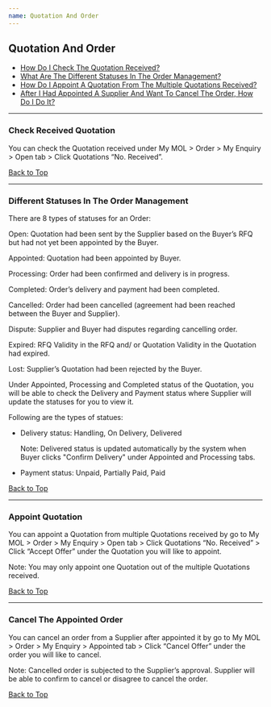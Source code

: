 ```yaml
---
name: Quotation And Order
---
```


## Quotation And Order

  * [How Do I Check The Quotation Received?](#check-received-quotation)
  * [What Are The Different Statuses In The Order Management?](#different-statuses-in-the-order-management)
  * [How Do I Appoint A Quotation From The Multiple Quotations Received?](#appoint-quotation)
  * [After I Had Appointed A Supplier And Want To Cancel The Order, How Do I Do It?](#cancel-the-appointed-order)

---

###  Check Received Quotation

You can check the Quotation received under My MOL > Order > My Enquiry > Open tab > Click Quotations “No. Received”.

  [Back to Top](quotation_and_order#)
  
---

###  Different Statuses In The Order Management

There are 8 types of statuses for an Order:

Open: Quotation had been sent by the Supplier based on the Buyer’s RFQ but had not yet been appointed by the Buyer.

Appointed: Quotation had been appointed by Buyer.

Processing: Order had been confirmed and delivery is in progress.

Completed: Order’s delivery and payment had been completed.

Cancelled: Order had been cancelled (agreement had been reached between the Buyer and Supplier).

Dispute: Supplier and Buyer had disputes regarding cancelling order. 

Expired: RFQ Validity in the RFQ and/ or Quotation Validity in the Quotation had expired.

Lost: Supplier’s Quotation had been rejected by the Buyer.

Under Appointed, Processing and Completed status of the Quotation, you will be able to check the Delivery and Payment status where Supplier will update the statuses for you to view it. 

Following are the types of statues:

-	Delivery status: Handling, On Delivery, Delivered 

    Note: Delivered status is updated automatically by the system when Buyer clicks "Confirm Delivery" under Appointed and Processing tabs.
  
-	Payment status: Unpaid, Partially Paid, Paid 

  [Back to Top](quotation_and_order#)
  
---

###  Appoint Quotation

You can appoint a Quotation from multiple Quotations received by go to My MOL > Order > My Enquiry > Open tab > Click Quotations “No. Received” > Click “Accept Offer” under the Quotation you will like to appoint.

Note: You may only appoint one Quotation out of the multiple Quotations received.

  [Back to Top](quotation_and_order#)
  
---

###  Cancel The Appointed Order

You can cancel an order from a Supplier after appointed it by go to My MOL > Order > My Enquiry > Appointed tab > Click “Cancel Offer” under the order you will like to cancel.

Note: Cancelled order is subjected to the Supplier’s approval. Supplier will be able to confirm to cancel or disagree to cancel the order. 

  [Back to Top](quotation_and_order#)
